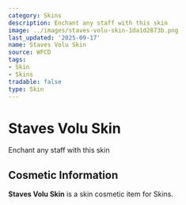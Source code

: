 ```yaml
---
category: Skins
description: Enchant any staff with this skin
image: ../images/staves-volu-skin-1da1d2873b.png
last_updated: '2025-09-17'
name: Staves Volu Skin
source: WFCD
tags:
- Skin
- Skins
tradable: false
type: Skin
---
```


# Staves Volu Skin

Enchant any staff with this skin

## Cosmetic Information

**Staves Volu Skin** is a skin cosmetic item for Skins.

